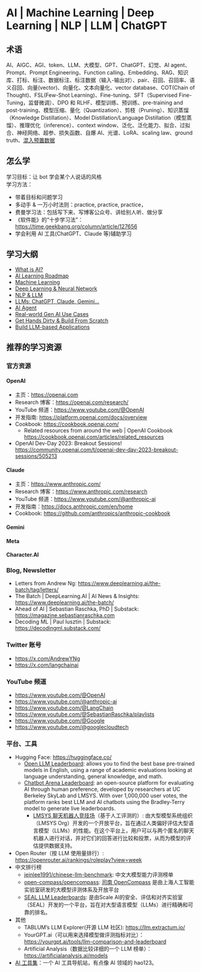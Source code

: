 # AI | Machine Learning | Deep Learning | NLP | LLM | ChatGPT

## 术语
AI、AIGC、AGI、token、LLM、大模型、GPT、ChatGPT、幻觉、AI agent、Prompt、Prompt Engineering、Function calling、Embedding、RAG、知识库、打标、标注、数据标注、标注数据（输入-输出对）、pair、召回、召回率、语义召回、向量(vector)、向量化、文本向量化、vector database、COT(Chain of Thought)、FSL(Few-Shot Learning)、Fine-tuning、SFT（Supervised Fine-Tuning，监督微调）、DPO 和 RLHF、模型训练、预训练、pre-training and post-training、模型压缩、量化（Quantization）、剪枝（Pruning）、知识蒸馏（Knowledge Distillation）、Model Distillation/Language Distillation（模型蒸馏）、推理优化（inference）、context window、泛化、泛化能力、拟合、过拟合、神经网络、超参、损失函数、自爆 AI、光谱、LoRA、scaling law、ground truth、[混入预置数据](https://www.volcengine.com/docs/82379/1221664#%E6%98%AF%E5%90%A6%E6%B7%B7%E5%85%A5%E9%A2%84%E7%BD%AE%E6%95%B0%E6%8D%AE)


## 怎么学 
学习目标：让 bot 学会某个人说话的风格  
学习方法：
- 带着目标和问题学习
- 多动手 & 一万小时法则：practice, practice, practice，
- 费曼学习法：包括写下来、写博客公众号、讲给别人听、做分享
- 《软件能》的“十步学习法”：https://time.geekbang.org/column/article/127656
- 学会利用 AI 工具(ChatGPT、Claude 等)辅助学习


## 学习大纲
- [What is AI?](https://github.com/ShannonChenCHN/AIOdyssey/issues/1)
- [AI Learning Roadmap](https://github.com/ShannonChenCHN/AIOdyssey/issues/7)
- [Machine Learning](https://github.com/ShannonChenCHN/AIOdyssey/issues/2)
- [Deep Learning & Neural Network](https://github.com/ShannonChenCHN/AIOdyssey/issues/3)
- [NLP & LLM](https://github.com/ShannonChenCHN/AIOdyssey/issues/4)
- [LLMs: ChatGPT, Claude, Gemini...](https://github.com/ShannonChenCHN/AIOdyssey/issues/5)
- [AI Agent](https://github.com/ShannonChenCHN/AIOdyssey/issues/6)
- [Real-world Gen AI Use Cases](https://github.com/ShannonChenCHN/AIOdyssey/issues/8)
- [Get Hands Dirty & Build From Scratch](https://github.com/ShannonChenCHN/AIOdyssey/issues/9)
- [Build LLM-based Applications](https://github.com/ShannonChenCHN/AIOdyssey/issues/10)


## 推荐的学习资源

### 官方资源
#### OpenAI
- 主页：https://openai.com
- Research 博客：https://openai.com/research/
- YouTube 频道：https://www.youtube.com/@OpenAI
- 开发指南: https://platform.openai.com/docs/overview 
- Cookbook: https://cookbook.openai.com/ 
  - Related resources from around the web | OpenAI Cookbook https://cookbook.openai.com/articles/related_resources
- OpenAI Dev-Day 2023: Breakout Sessions! https://community.openai.com/t/openai-dev-day-2023-breakout-sessions/505213

#### Claude
- 主页：https://www.anthropic.com/
- Research 博客：https://www.anthropic.com/research
- YouTube 频道：https://www.youtube.com/@anthropic-ai
- 开发指南：https://docs.anthropic.com/en/home
- Cookbook: https://github.com/anthropics/anthropic-cookbook

#### Gemini

#### Meta

#### Character.AI


### Blog, Newsletter
- Letters from Andrew Ng: https://www.deeplearning.ai/the-batch/tag/letters/
- The Batch | DeepLearning.AI | AI News & Insights: https://www.deeplearning.ai/the-batch/
- Ahead of AI | Sebastian Raschka, PhD | Substack: https://magazine.sebastianraschka.com
- Decoding ML | Paul Iusztin | Substack: https://decodingml.substack.com/

### Twitter 账号
- https://x.com/AndrewYNg
- https://x.com/langchainai

### YouTube 频道
- https://www.youtube.com/@OpenAI
- https://www.youtube.com/@anthropic-ai
- https://www.youtube.com/@LangChain
- https://www.youtube.com/@SebastianRaschka/playlists
- https://www.youtube.com/@Google
- https://www.youtube.com/@googlecloudtech

### 平台、工具
- Hugging Face: https://huggingface.co/
   - [Open LLM Leaderboard](https://huggingface.co/spaces/open-llm-leaderboard/open_llm_leaderboard#/): allows you to find the best base pre-trained models in English, using a range of academic evaluations looking at language understanding, general knowledge, and math.
   - [Chatbot Arena Leaderboard](https://huggingface.co/spaces/lmarena-ai/chatbot-arena-leaderboard): an open-source platform for evaluating AI through human preference, developed by researchers at UC Berkeley SkyLab and LMSYS. With over 1,000,000 user votes, the platform ranks best LLM and AI chatbots using the Bradley-Terry model to generate live leaderboards.
      - [LMSYS 聊天机器人竞技场](https://lmarena.ai/?leaderboard)（基于人工评测的）: 由大型模型系统组织（LMSYS Org）开发的一个开放平台，旨在通过人类偏好评估大型语言模型（LLMs）的性能。在这个平台上，用户可以与两个匿名的聊天机器人进行对话，并对它们的回答进行比较和投票，从而为模型的评估提供数据支持。
- Open Router（按 LLM 使用量排行）: https://openrouter.ai/rankings/roleplay?view=week
- 中文排行榜
   - [jeinlee1991/chinese-llm-benchmark](https://github.com/jeinlee1991/chinese-llm-benchmark?tab=readme-ov-file#-%E6%8E%92%E8%A1%8C%E6%A6%9C): 中文大模型能力评测榜单
   - [open-compass/opencompass](https://github.com/open-compass/OpenCompass): [司南 OpenCompass](https://rank.opencompass.org.cn/leaderboard-llm/?m=24-11) 是由上海人工智能实验室研发的大模型评测体系及开放平台
   - [SEAL LLM Leaderboards](https://scale.com/leaderboard/chinese): 是由Scale AI的安全、评估和对齐实验室（SEAL）开发的一个平台，旨在对大型语言模型（LLMs）进行精确和可靠的排名。
- 其他
   - TABLUM’s LLM Explorer(开源 LLM 社区): https://llm.extractum.io/
   - YourGPT.ai（可以用来选择模型做评测指标对比）：https://yourgpt.ai/tools/llm-comparison-and-leaderboard
   - Artificial Analysis（数据比较详细的一个 LLM 榜单）：https://artificialanalysis.ai/models
- [AI 工具集](https://ai-bot.cn/)：一个 AI 工具导航站，有点像 AI 领域的 hao123。


